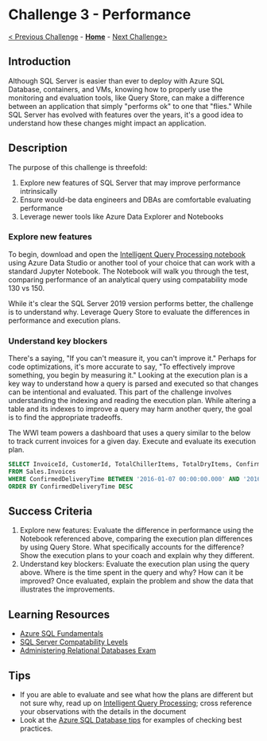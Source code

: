 # Challenge 3 - Performance

[< Previous Challenge](./Challenge02.md) - **[Home](../../README.md)** - [Next Challenge>](./Challenge04.md)

## Introduction 

Although SQL Server is easier than ever to deploy with Azure SQL Database, containers, and VMs, knowing how to properly use the monitoring and evaluation tools, like Query Store, can make a difference between an application that simply "performs ok" to one that "flies."  While SQL Server has evolved with features over the years, it's a good idea to understand how these changes might impact an application.

## Description

The purpose of this challenge is threefold:
1. Explore new features of SQL Server that may improve performance intrinsically
1. Ensure would-be data engineers and DBAs are comfortable evaluating performance 
1. Leverage newer tools like Azure Data Explorer and Notebooks

### Explore new features

To begin, download and open the [Intelligent Query Processing notebook](../../assets/SQLWTH_Challenge3_IntelligentQueryProcessing.ipynb) using Azure Data Studio or another tool of your choice that can work with a standard Jupyter Notebook. The Notebook will walk you through the test, comparing performance of an analytical query using compatability mode 130 vs 150.

While it's clear the SQL Server 2019 version performs better, the challenge is to understand why. Leverage Query Store to evaluate the differences in performance and execution plans.  


### Understand key blockers

There's a saying, "If you can't measure it, you can't improve it." Perhaps for code optimizations, it's more accurate to say, "To effectively improve something, you begin by measuring it." Looking at the execution plan is a key way to understand how a query is parsed and executed so that changes can be intentional and evaluated. This part of the challenge involves understanding the indexing and reading the execution plan. While altering a table and its indexes to improve a query may harm another query, the goal is to find the appropriate tradeoffs.

The WWI team powers a dashboard that uses a query similar to the below to track current invoices for a given day. Execute and evaluate its execution plan. 

```sql
SELECT InvoiceId, CustomerId, TotalChillerItems, TotalDryItems, ConfirmedDeliveryTime
FROM Sales.Invoices
WHERE ConfirmedDeliveryTime BETWEEN '2016-01-07 00:00:00.000' AND '2016-01-07 23:59:59.998'
ORDER BY ConfirmedDeliveryTime DESC
```

## Success Criteria

1. Explore new features: Evaluate the difference in performance using the Notebook referenced above, comparing the execution plan differences by using Query Store. What specifically accounts for the difference? Show the execution plans to your coach and explain why they different.
1. Understand key blockers: Evaluate the execution plan using the query above. Where is the time spent in the query and why? How can it be improved? Once evaluated, explain the problem and show the data that illustrates the improvements.

## Learning Resources

* [Azure SQL Fundamentals](https://aka.ms/azuresqlfundamentals)
* [SQL Server Compatability Levels](https://docs.microsoft.com/en-us/sql/t-sql/statements/alter-database-transact-sql-compatibility-level?view=sql-server-ver15)
* [Administering Relational Databases Exam](https://docs.microsoft.com/en-us/learn/certifications/exams/dp-300)

## Tips

* If you are able to evaluate and see what how the plans are different but not sure why, read up on [Intelligent Query Processing](https://docs.microsoft.com/en-us/sql/relational-databases/performance/intelligent-query-processing?view=sql-server-ver15); cross reference your observations with the details in the document
* Look at the [Azure SQL Database tips](https://github.com/microsoft/azure-sql-tips/wiki/Azure-SQL-Database-tips) for examples of checking best practices.


